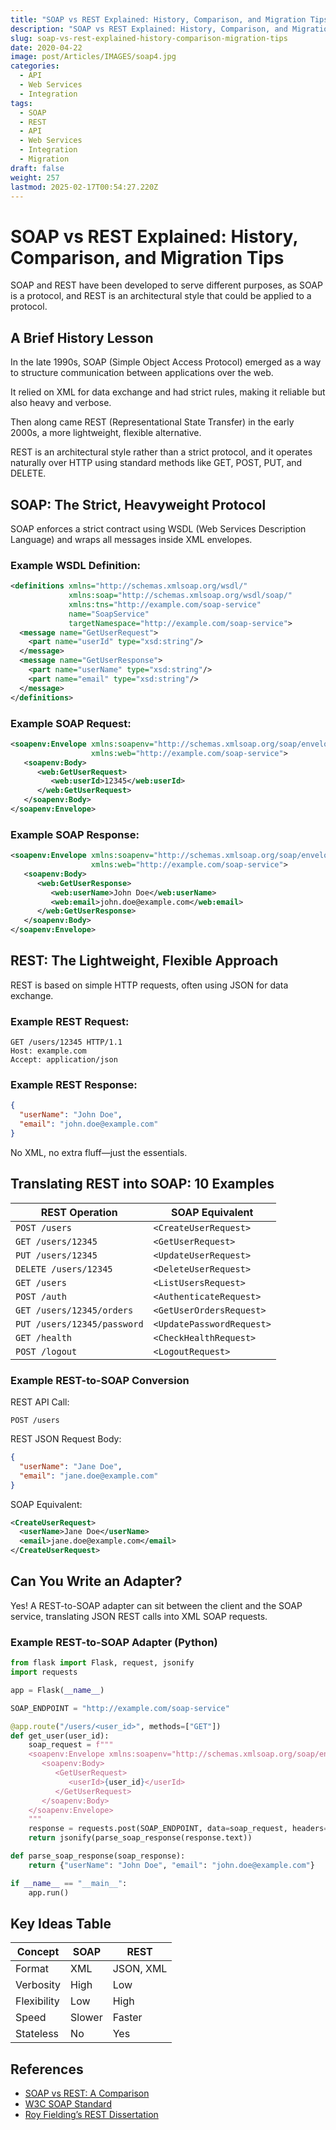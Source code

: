 ```yaml
---
title: "SOAP vs REST Explained: History, Comparison, and Migration Tips"
description: "SOAP vs REST Explained: History, Comparison, and Migration Tips"
slug: soap-vs-rest-explained-history-comparison-migration-tips
date: 2020-04-22
image: post/Articles/IMAGES/soap4.jpg
categories:
  - API
  - Web Services
  - Integration
tags:
  - SOAP
  - REST
  - API
  - Web Services
  - Integration
  - Migration
draft: false
weight: 257
lastmod: 2025-02-17T00:54:27.220Z
---
```

# SOAP vs REST Explained: History, Comparison, and Migration Tips

SOAP and REST have been developed to serve different purposes, as SOAP is a protocol, and REST is an architectural style that could be applied to a protocol.

## A Brief History Lesson

In the late 1990s, SOAP (Simple Object Access Protocol) emerged as a way to structure communication between applications over the web.

It relied on XML for data exchange and had strict rules, making it reliable but also heavy and verbose.

Then along came REST (Representational State Transfer) in the early 2000s, a more lightweight, flexible alternative.

REST is an architectural style rather than a strict protocol, and it operates naturally over HTTP using standard methods like GET, POST, PUT, and DELETE.

## SOAP: The Strict, Heavyweight Protocol

SOAP enforces a strict contract using WSDL (Web Services Description Language) and wraps all messages inside XML envelopes.

### Example WSDL Definition:

```xml
<definitions xmlns="http://schemas.xmlsoap.org/wsdl/"
             xmlns:soap="http://schemas.xmlsoap.org/wsdl/soap/"
             xmlns:tns="http://example.com/soap-service"
             name="SoapService"
             targetNamespace="http://example.com/soap-service">
  <message name="GetUserRequest">
    <part name="userId" type="xsd:string"/>
  </message>
  <message name="GetUserResponse">
    <part name="userName" type="xsd:string"/>
    <part name="email" type="xsd:string"/>
  </message>
</definitions>
```

### Example SOAP Request:

```xml
<soapenv:Envelope xmlns:soapenv="http://schemas.xmlsoap.org/soap/envelope/"
                  xmlns:web="http://example.com/soap-service">
   <soapenv:Body>
      <web:GetUserRequest>
         <web:userId>12345</web:userId>
      </web:GetUserRequest>
   </soapenv:Body>
</soapenv:Envelope>
```

### Example SOAP Response:

```xml
<soapenv:Envelope xmlns:soapenv="http://schemas.xmlsoap.org/soap/envelope/"
                  xmlns:web="http://example.com/soap-service">
   <soapenv:Body>
      <web:GetUserResponse>
         <web:userName>John Doe</web:userName>
         <web:email>john.doe@example.com</web:email>
      </web:GetUserResponse>
   </soapenv:Body>
</soapenv:Envelope>
```

## REST: The Lightweight, Flexible Approach

REST is based on simple HTTP requests, often using JSON for data exchange.

### Example REST Request:

```
GET /users/12345 HTTP/1.1
Host: example.com
Accept: application/json
```

### Example REST Response:

```json
{
  "userName": "John Doe",
  "email": "john.doe@example.com"
}
```

No XML, no extra fluff—just the essentials.

## Translating REST into SOAP: 10 Examples

| REST Operation              | SOAP Equivalent           |
| --------------------------- | ------------------------- |
| `POST /users`               | `<CreateUserRequest>`     |
| `GET /users/12345`          | `<GetUserRequest>`        |
| `PUT /users/12345`          | `<UpdateUserRequest>`     |
| `DELETE /users/12345`       | `<DeleteUserRequest>`     |
| `GET /users`                | `<ListUsersRequest>`      |
| `POST /auth`                | `<AuthenticateRequest>`   |
| `GET /users/12345/orders`   | `<GetUserOrdersRequest>`  |
| `PUT /users/12345/password` | `<UpdatePasswordRequest>` |
| `GET /health`               | `<CheckHealthRequest>`    |
| `POST /logout`              | `<LogoutRequest>`         |

### Example REST-to-SOAP Conversion

REST API Call:

```
POST /users
```

REST JSON Request Body:

```json
{
  "userName": "Jane Doe",
  "email": "jane.doe@example.com"
}
```

SOAP Equivalent:

```xml
<CreateUserRequest>
  <userName>Jane Doe</userName>
  <email>jane.doe@example.com</email>
</CreateUserRequest>
```

## Can You Write an Adapter?

Yes! A REST-to-SOAP adapter can sit between the client and the SOAP service, translating JSON REST calls into XML SOAP requests.

### Example REST-to-SOAP Adapter (Python)

```python
from flask import Flask, request, jsonify
import requests

app = Flask(__name__)

SOAP_ENDPOINT = "http://example.com/soap-service"

@app.route("/users/<user_id>", methods=["GET"])
def get_user(user_id):
    soap_request = f"""
    <soapenv:Envelope xmlns:soapenv="http://schemas.xmlsoap.org/soap/envelope/">
       <soapenv:Body>
          <GetUserRequest>
             <userId>{user_id}</userId>
          </GetUserRequest>
       </soapenv:Body>
    </soapenv:Envelope>
    """
    response = requests.post(SOAP_ENDPOINT, data=soap_request, headers={"Content-Type": "text/xml"})
    return jsonify(parse_soap_response(response.text))

def parse_soap_response(soap_response):
    return {"userName": "John Doe", "email": "john.doe@example.com"}

if __name__ == "__main__":
    app.run()
```

## Key Ideas Table

| Concept     | SOAP   | REST      |
| ----------- | ------ | --------- |
| Format      | XML    | JSON, XML |
| Verbosity   | High   | Low       |
| Flexibility | Low    | High      |
| Speed       | Slower | Faster    |
| Stateless   | No     | Yes       |

## References

* [SOAP vs REST: A Comparison](https://www.utupub.fi/)
* [W3C SOAP Standard](https://www.w3.org/TR/soap/)
* [Roy Fielding’s REST Dissertation](https://www.ics.uci.edu/~fielding/pubs/dissertation/top.htm)
